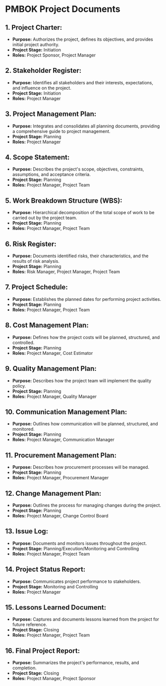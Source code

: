 # PMBOK Project Documents

## 1. Project Charter:
- **Purpose:** Authorizes the project, defines its objectives, and provides initial project authority.
- **Project Stage:** Initiation
- **Roles:** Project Sponsor, Project Manager

## 2. Stakeholder Register:
- **Purpose:** Identifies all stakeholders and their interests, expectations, and influence on the project.
- **Project Stage:** Initiation
- **Roles:** Project Manager

## 3. Project Management Plan:
- **Purpose:** Integrates and consolidates all planning documents, providing a comprehensive guide to project management.
- **Project Stage:** Planning
- **Roles:** Project Manager

## 4. Scope Statement:
- **Purpose:** Describes the project's scope, objectives, constraints, assumptions, and acceptance criteria.
- **Project Stage:** Planning
- **Roles:** Project Manager, Project Team

## 5. Work Breakdown Structure (WBS):
- **Purpose:** Hierarchical decomposition of the total scope of work to be carried out by the project team.
- **Project Stage:** Planning
- **Roles:** Project Manager, Project Team

## 6. Risk Register:
- **Purpose:** Documents identified risks, their characteristics, and the results of risk analysis.
- **Project Stage:** Planning
- **Roles:** Risk Manager, Project Manager, Project Team

## 7. Project Schedule:
- **Purpose:** Establishes the planned dates for performing project activities.
- **Project Stage:** Planning
- **Roles:** Project Manager, Project Team

## 8. Cost Management Plan:
- **Purpose:** Defines how the project costs will be planned, structured, and controlled.
- **Project Stage:** Planning
- **Roles:** Project Manager, Cost Estimator

## 9. Quality Management Plan:
- **Purpose:** Describes how the project team will implement the quality policy.
- **Project Stage:** Planning
- **Roles:** Project Manager, Quality Manager

## 10. Communication Management Plan:
- **Purpose:** Outlines how communication will be planned, structured, and monitored.
- **Project Stage:** Planning
- **Roles:** Project Manager, Communication Manager

## 11. Procurement Management Plan:
- **Purpose:** Describes how procurement processes will be managed.
- **Project Stage:** Planning
- **Roles:** Project Manager, Procurement Manager

## 12. Change Management Plan:
- **Purpose:** Outlines the process for managing changes during the project.
- **Project Stage:** Planning
- **Roles:** Project Manager, Change Control Board

## 13. Issue Log:
- **Purpose:** Documents and monitors issues throughout the project.
- **Project Stage:** Planning/Execution/Monitoring and Controlling
- **Roles:** Project Manager, Project Team

## 14. Project Status Report:
- **Purpose:** Communicates project performance to stakeholders.
- **Project Stage:** Monitoring and Controlling
- **Roles:** Project Manager

## 15. Lessons Learned Document:
- **Purpose:** Captures and documents lessons learned from the project for future reference.
- **Project Stage:** Closing
- **Roles:** Project Manager, Project Team

## 16. Final Project Report:
- **Purpose:** Summarizes the project's performance, results, and completion.
- **Project Stage:** Closing
- **Roles:** Project Manager, Project Sponsor
